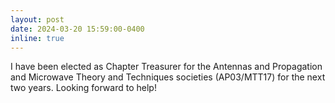 ```yaml
---
layout: post
date: 2024-03-20 15:59:00-0400
inline: true
---
```


I have been elected as Chapter Treasurer for the Antennas and Propagation and Microwave Theory and Techniques societies (AP03/MTT17) for the next two years. Looking forward to help!
